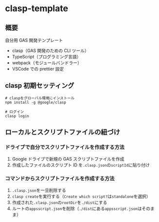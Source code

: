 # clasp-template

## 概要

自分用 GAS 開発テンプレート

- clasp（GAS 開発のための CLI ツール）
- TypeScript（プログラミング言語）
- webpack（モジュールバンドラー）
- VSCode での prettier 設定

## clasp 初期セッティング

```shell
# claspをグローバル環境にインストール
npm install -g @google/clasp

# ログイン
clasp login
```

## ローカルとスクリプトファイルの紐づけ

### ドライブで自分でスクリプトファイルを作成する方法

1. Google ドライブで新規の GAS スクリプトファイルを作成
2. 作成したファイルのスクリプト ID を`.clasp.json`の`scriptId`に貼り付け

### コマンドからスクリプトファイルを作成する方法

1. `.clasp.json`を一旦削除する
2. `clasp create`を実行する（`Create which script?`は`standalone`を選択）
3. 作成された`.clasp.json`の`rootDir`を`./dist`にする
4. ルートの`appsscript.json`を削除（`./dist`にある`appsscript.json`はそのまま）
